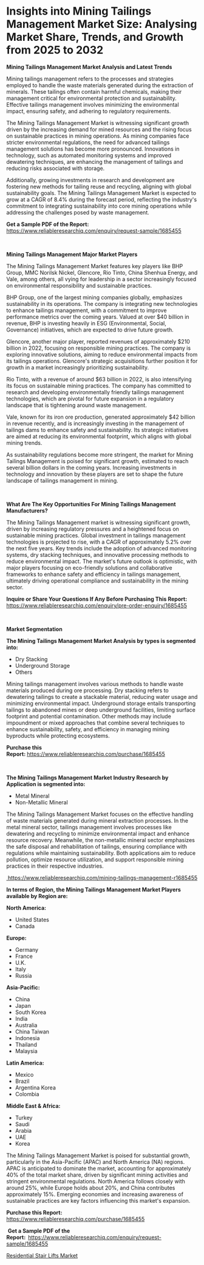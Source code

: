 <p><h1>Insights into Mining Tailings Management Market Size: Analysing Market Share, Trends, and Growth from 2025 to 2032</h1></p><p><strong>Mining Tailings Management Market Analysis and Latest Trends</strong></p>
<p><p>Mining tailings management refers to the processes and strategies employed to handle the waste materials generated during the extraction of minerals. These tailings often contain harmful chemicals, making their management critical for environmental protection and sustainability. Effective tailings management involves minimizing the environmental impact, ensuring safety, and adhering to regulatory requirements.</p><p>The Mining Tailings Management Market is witnessing significant growth driven by the increasing demand for mined resources and the rising focus on sustainable practices in mining operations. As mining companies face stricter environmental regulations, the need for advanced tailings management solutions has become more pronounced. Innovations in technology, such as automated monitoring systems and improved dewatering techniques, are enhancing the management of tailings and reducing risks associated with storage.</p><p>Additionally, growing investments in research and development are fostering new methods for tailing reuse and recycling, aligning with global sustainability goals. The Mining Tailings Management Market is expected to grow at a CAGR of 8.4% during the forecast period, reflecting the industry's commitment to integrating sustainability into core mining operations while addressing the challenges posed by waste management.</p></p>
<p><strong>Get a Sample PDF of the Report:&nbsp;</strong> <a href="https://www.reliableresearchiq.com/enquiry/request-sample/1685455?utm_campaign=3058&utm_medium=2&utm_source=Github&utm_content=ia&utm_term=24032025&utm_id=mining-tailings-management">https://www.reliableresearchiq.com/enquiry/request-sample/1685455</a></p>
<p>&nbsp;</p>
<p><strong>Mining Tailings Management Major Market Players</strong></p>
<p><p>The Mining Tailings Management Market features key players like BHP Group, MMC Norilsk Nickel, Glencore, Rio Tinto, China Shenhua Energy, and Vale, among others, all vying for leadership in a sector increasingly focused on environmental responsibility and sustainable practices.</p><p>BHP Group, one of the largest mining companies globally, emphasizes sustainability in its operations. The company is integrating new technologies to enhance tailings management, with a commitment to improve performance metrics over the coming years. Valued at over $40 billion in revenue, BHP is investing heavily in ESG (Environmental, Social, Governance) initiatives, which are expected to drive future growth.</p><p>Glencore, another major player, reported revenues of approximately $210 billion in 2022, focusing on responsible mining practices. The company is exploring innovative solutions, aiming to reduce environmental impacts from its tailings operations. Glencore's strategic acquisitions further position it for growth in a market increasingly prioritizing sustainability.</p><p>Rio Tinto, with a revenue of around $63 billion in 2022, is also intensifying its focus on sustainable mining practices. The company has committed to research and developing environmentally friendly tailings management technologies, which are pivotal for future expansion in a regulatory landscape that is tightening around waste management.</p><p>Vale, known for its iron ore production, generated approximately $42 billion in revenue recently, and is increasingly investing in the management of tailings dams to enhance safety and sustainability. Its strategic initiatives are aimed at reducing its environmental footprint, which aligns with global mining trends.</p><p>As sustainability regulations become more stringent, the market for Mining Tailings Management is poised for significant growth, estimated to reach several billion dollars in the coming years. Increasing investments in technology and innovation by these players are set to shape the future landscape of tailings management in mining.</p></p>
<p>&nbsp;</p>
<p><strong>What Are The Key Opportunities For Mining Tailings Management Manufacturers?</strong></p>
<p><p>The Mining Tailings Management market is witnessing significant growth, driven by increasing regulatory pressures and a heightened focus on sustainable mining practices. Global investment in tailings management technologies is projected to rise, with a CAGR of approximately 5.2% over the next five years. Key trends include the adoption of advanced monitoring systems, dry stacking techniques, and innovative processing methods to reduce environmental impact. The market's future outlook is optimistic, with major players focusing on eco-friendly solutions and collaborative frameworks to enhance safety and efficiency in tailings management, ultimately driving operational compliance and sustainability in the mining sector.</p></p>
<p><strong>Inquire or Share Your Questions If Any Before Purchasing This Report:</strong> <a href="https://www.reliableresearchiq.com/enquiry/pre-order-enquiry/1685455?utm_campaign=3058&utm_medium=2&utm_source=Github&utm_content=ia&utm_term=24032025&utm_id=mining-tailings-management">https://www.reliableresearchiq.com/enquiry/pre-order-enquiry/1685455</a></p>
<p>&nbsp;</p>
<p><strong>Market Segmentation</strong></p>
<p><strong>The Mining Tailings Management Market Analysis by types is segmented into:</strong></p>
<p><ul><li>Dry Stacking</li><li>Underground Storage</li><li>Others</li></ul></p>
<p><p>Mining tailings management involves various methods to handle waste materials produced during ore processing. Dry stacking refers to dewatering tailings to create a stackable material, reducing water usage and minimizing environmental impact. Underground storage entails transporting tailings to abandoned mines or deep underground facilities, limiting surface footprint and potential contamination. Other methods may include impoundment or mixed approaches that combine several techniques to enhance sustainability, safety, and efficiency in managing mining byproducts while protecting ecosystems.</p></p>
<p><strong>Purchase this Report:&nbsp;</strong><a href="https://www.reliableresearchiq.com/purchase/1685455?utm_campaign=3058&utm_medium=2&utm_source=Github&utm_content=ia&utm_term=24032025&utm_id=mining-tailings-management">https://www.reliableresearchiq.com/purchase/1685455</a></p>
<p>&nbsp;</p>
<p><strong>The Mining Tailings Management Market Industry Research by Application is segmented into:</strong></p>
<p><ul><li>Metal Mineral</li><li>Non-Metallic Mineral</li></ul></p>
<p><p>The Mining Tailings Management Market focuses on the effective handling of waste materials generated during mineral extraction processes. In the metal mineral sector, tailings management involves processes like dewatering and recycling to minimize environmental impact and enhance resource recovery. Meanwhile, the non-metallic mineral sector emphasizes the safe disposal and rehabilitation of tailings, ensuring compliance with regulations while maintaining sustainability. Both applications aim to reduce pollution, optimize resource utilization, and support responsible mining practices in their respective industries.</p></p>
<p><a href="https://www.reliableresearchiq.com/mining-tailings-management-r1685455?utm_campaign=3058&utm_medium=2&utm_source=Github&utm_content=ia&utm_term=24032025&utm_id=mining-tailings-management">&nbsp;https://www.reliableresearchiq.com/mining-tailings-management-r1685455</a></p>
<p><strong>In terms of Region, the Mining Tailings Management Market Players available by Region are:</strong></p>
<p>
    <p> <strong> North America: </strong>
        <ul>
            <li>United States</li>
            <li>Canada</li>
        </ul>
        </p> 
    <p> <strong> Europe: </strong>
        <ul>
            <li>Germany</li>
            <li>France</li>
            <li>U.K.</li>
            <li>Italy</li>
            <li>Russia</li>
        </ul>
        </p> 
    <p> <strong> Asia-Pacific: </strong>
        <ul>
            <li>China</li>
            <li>Japan</li>
            <li>South Korea</li>
            <li>India</li>
            <li>Australia</li>
            <li>China Taiwan</li>
            <li>Indonesia</li>
            <li>Thailand</li>
            <li>Malaysia</li>
        </ul>
        </p> 
    <p> <strong> Latin America: </strong>
        <ul>
            <li>Mexico</li>
            <li>Brazil</li>
            <li>Argentina Korea</li>
            <li>Colombia</li>
        </ul>
        </p> 
    <p> <strong> Middle East & Africa: </strong>
        <ul>
            <li>Turkey</li>
            <li>Saudi</li>
            <li>Arabia</li>
            <li>UAE</li>
            <li>Korea</li>
        </ul>
    </p>
    </p>
<p><p>The Mining Tailings Management Market is poised for substantial growth, particularly in the Asia-Pacific (APAC) and North America (NA) regions. APAC is anticipated to dominate the market, accounting for approximately 40% of the total market share, driven by significant mining activities and stringent environmental regulations. North America follows closely with around 25%, while Europe holds about 20%, and China contributes approximately 15%. Emerging economies and increasing awareness of sustainable practices are key factors influencing this market's expansion.</p></p>
<p><strong>Purchase this Report: </strong><a href="https://www.reliableresearchiq.com/purchase/1685455?utm_campaign=3058&utm_medium=2&utm_source=Github&utm_content=ia&utm_term=24032025&utm_id=mining-tailings-management">https://www.reliableresearchiq.com/purchase/1685455</a></p>
<p>&nbsp;<strong>Get a Sample PDF of the Report:&nbsp;&nbsp;</strong><a href="https://www.reliableresearchiq.com/enquiry/request-sample/1685455?utm_campaign=3058&utm_medium=2&utm_source=Github&utm_content=ia&utm_term=24032025&utm_id=mining-tailings-management">https://www.reliableresearchiq.com/enquiry/request-sample/1685455</a></p>
<p><strong></strong></p>
<p><p><a href="https://github.com/roffefaith6l/Market-Research-Report-List-1/blob/main/residential-stair-lifts-market.md?utm_campaign=3058&utm_medium=2&utm_source=Github&utm_content=ia&utm_term=24032025&utm_id=mining-tailings-management">Residential Stair Lifts Market</a></p></p>